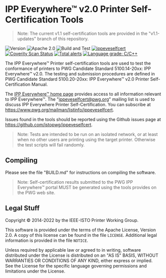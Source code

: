 IPP Everywhere™ v2.0 Printer Self-Certification Tools
=====================================================

> Note: The current v1.1 self-certification tools are provided in the
> "v1.1-updates" branch of this repository.

![Version](https://img.shields.io/github/v/release/istopwg/ippeveselfcert?include_prereleases)
![Apache 2.0](https://img.shields.io/github/license/istopwg/ippeveselfcert)
![Build and Test](https://github.com/istopwg/ippeveselfcert/workflows/Build%20and%20Test/badge.svg)
[![ippeveselfcert](https://snapcraft.io/ippeveselfcert/badge.svg)](https://snapcraft.io/ippeveselfcert)
[![Coverity Scan Status](https://img.shields.io/coverity/scan/25371.svg)](https://scan.coverity.com/projects/istopwg-ippeveselfcert)
[![Total alerts](https://img.shields.io/lgtm/alerts/g/istopwg/ippeveselfcert.svg?logo=lgtm&logoWidth=18)](https://lgtm.com/projects/g/istopwg/ippeveselfcert/alerts/)
[![Language grade: C/C++](https://img.shields.io/lgtm/grade/cpp/g/istopwg/ippeveselfcert.svg?logo=lgtm&logoWidth=18)](https://lgtm.com/projects/g/istopwg/ippeveselfcert/context:cpp)

The IPP Everywhere™ Printer self-certification tools are used to test the
conformance of printers to PWG Candidate Standard 5100.14-20xx: IPP Everywhere™
v2.0. The testing and submission procedures are defined in PWG Candidate
Standard 5100.20-20xx: IPP Everywhere™ v2.0 Printer Self-Certification Manual.

The [IPP Everywhere™ home page](http://www.pwg.org/ipp/everywhere.html) provides
access to all information relevant to IPP Everywhere™.  The
"ippeveselfcert@pwg.org" mailing list is used to discuss IPP Everywhere Printer
Self-Certification.  You can subscribe at
<https://www.pwg.org/mailman/listinfo/ippeveselfcert>.

Issues found in the tools should be reported using the Github issues page at
<https://github.com/istopwg/ippeveselfcert>.

> Note: Tests are intended to be run on an isolated network, or at least when no
> other users are printing using the target printer.  Otherwise the test scripts
> will fail randomly.


Compiling
---------

Please see the file "BUILD.md" for instructions on compiling the software.

> Note: Self-certification results submitted to the PWG IPP Everywhere™ portal
> MUST be generated using the tools provides on the PWG web site.


Legal Stuff
-----------

Copyright © 2014-2022 by the IEEE-ISTO Printer Working Group.

This software is provided under the terms of the Apache License, Version 2.0.
A copy of this license can be found in the file `LICENSE`.  Additional legal
information is provided in the file `NOTICE`.

Unless required by applicable law or agreed to in writing, software distributed
under the License is distributed on an "AS IS" BASIS, WITHOUT WARRANTIES OR
CONDITIONS OF ANY KIND, either express or implied.  See the License for the
specific language governing permissions and limitations under the License.

